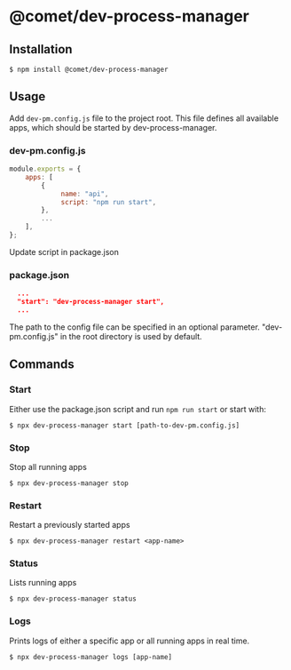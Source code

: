 # @comet/dev-process-manager

## Installation

```console
$ npm install @comet/dev-process-manager
```

## Usage

Add `dev-pm.config.js` file to the project root.
This file defines all available apps, which should be started by dev-process-manager.

### dev-pm.config.js

```javascript
module.exports = {
    apps: [
        {
             name: "api",
             script: "npm run start",
        },
        ...
    ],
};

```

Update script in package.json


### package.json

```json
  ...
  "start": "dev-process-manager start",
  ...
```

The path to the config file can be specified in an optional parameter. "dev-pm.config.js" in the root directory is used by default.

## Commands

### Start
Either use the package.json script and run `npm run start`
or start with:
```console
$ npx dev-process-manager start [path-to-dev-pm.config.js]
```

### Stop

Stop all running apps
```console
$ npx dev-process-manager stop
```

### Restart

Restart a previously started apps

```console
$ npx dev-process-manager restart <app-name>
```


### Status
Lists running apps

```console
$ npx dev-process-manager status
```

### Logs
Prints logs of either a specific app or all running apps in real time.

```console
$ npx dev-process-manager logs [app-name]
```
